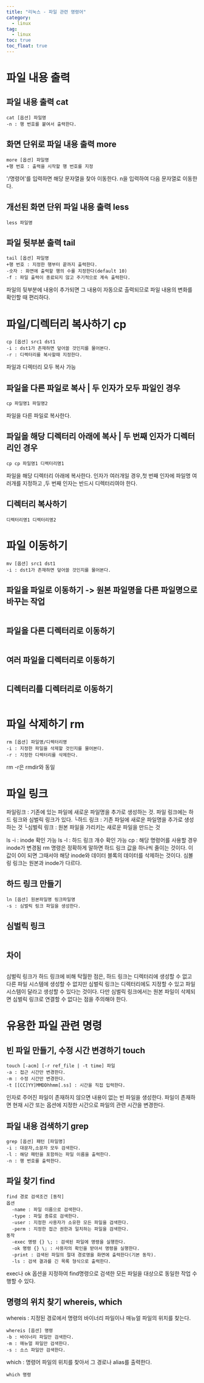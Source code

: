 ```yaml
---
title: "리눅스 - 파일 관련 명령어"
category:
  - linux
tag:
  - linux
toc: true
toc_float: true
---
```


# 파일 내용 출력
## 파일 내용 출력 cat
~~~
cat [옵션] 파일명
-n : 행 번호를 붙여서 출력한다.
~~~
## 화면 단위로 파일 내용 출력 more
~~~
more [옵션] 파일명
+행 번호 : 출력을 시작할 행 번호를 지정
~~~
'/명령어'를 입력하면 해당 문자열을 찾아 이동한다.
n을 입력하여 다음 문자열로 이동한다.
## 개선된 화면 단위 파일 내용 출력 less
~~~
less 파일명
~~~
## 파일 뒷부분 출력 tail
~~~
tail [옵션] 파일명
+행 번호 : 지정한 행부터 끝까지 출력한다.
-숫자 : 화면에 출력할 행의 수를 지정한다(default 10)
-f : 파일 출력이 종료되지 않고 주기적으로 계속 출력한다.
~~~
파일의 뒷부분에 내용이 추가되면 그 내용이 자동으로 출력되므로 파일 내용의 변화를 확인할 때 편리하다.

# 파일/디렉터리 복사하기 cp
~~~
cp [옵션] src1 dst1
-i : dst1가 존재하면 덮어쓸 것인지를 물어본다.
-r : 디렉터리를 복사할때 지정한다.
~~~
파일과 디렉터리 모두 복사 가능

## 파일을 다른 파일로 복사 | 두 인자가 모두 파일인 경우
~~~
cp 파일명1 파일명2
~~~
파일을 다른 파일로 복사한다.
## 파일을 해당 디렉터리 아래에 복사 | 두 번째 인자가 디렉터리인 경우
~~~
cp cp 파일명1 디렉터리명1
~~~
파일을 해당 디렉터리 아래에 복사한다.
인자가 여러개일 경우,첫 번째 인자에 파일명 여러개를 지정하고 ,두 번째 인자는 반드시 디렉터리여야 한다.
## 디렉터리 복사하기
~~~
디렉터리명1 디렉터리명2
~~~

# 파일 이동하기
~~~
mv [옵션] src1 dst1
-i : dst1가 존재하면 덮어쓸 것인지를 물어본다.
~~~
## 파일을 파일로 이동하기 -> 원본 파일명을 다른 파일명으로 바꾸는 작업
~~~

~~~
## 파일을 다른 디렉터리로 이동하기
~~~

~~~
## 여러 파일을 디렉터리로 이동하기
~~~

~~~
## 디렉터리를 디렉터리로 이동하기
~~~

~~~

# 파일 삭제하기 rm
~~~
rm [옵션] 파일명/디렉터리명
-i : 지정한 파일을 삭제할 것인지를 물어본다.
-r : 지정한 디렉터리를 삭제한다.
~~~
rm -r은 rmdir와 동일

# 파일 링크
파일링크 : 기존에 있는 파일에 새로운 파일명을 추가로 생성하는 것. 파일 링크에는 하드 링크와 심벌릭 링크가 있다.
└하드 링크 : 기존 파일에 새로운 파일명을 추가로 생성하는 것
└심벌릭 링크 : 원본 파일을 가리키는 새로운 파일을 만드는 것

ls -i : inode 확인 가능
ls -l : 하드 링크 개수 확인 가능
cp : 해당 명령어를 사용할 경우 inode가 변경됨
rm 명령은 정확하게 말하면 하드 링크 값을 하나씩 줄이는 것이다. 이 값이 0이 되면 그때서야 해당 inode와 데이터 블록의 데이터를 삭제하는 것이다.
심볼링 링크는 원본과 inode가 다르다.
## 하드 링크 만들기
~~~
ln [옵션] 원본파일명 링크파일명
-s : 심벌릭 링크 파일을 생성한다.
~~~

## 심벌릭 링크
~~~

~~~
## 차이
~~~

~~~
심벌릭 링크가 하드 링크에 비해 탁월한 점은, 하드 링크는 디렉터리에 생성할 수 없고 다른 파일 시스템에 생성할 수 없지만 심벌릭 링크는 디렉터리에도 지정할 수 있고 파일 시스템이 달라고 생성할 수 있다는 것이다. 다만 심벌릭 링크에서는 원본 파일이 삭제되면 심벌릭 링크로 연결할 수 없다는 점을 주의해야 한다.

# 유용한 파일 관련 명령
## 빈 파일 만들기, 수정 시간 변경하기 touch
~~~
touch [-acm] [-r ref_file | -t time] 파일
-a : 접근 시간만 변경한다.
-m : 수정 시간만 변경한다.
-t [[CC]YY]MMDDhhmm[.ss] : 시간을 직접 입력한다.
~~~
인자로 주어진 파일이 존재하지 않으면 내용이 없는 빈 파일을 생성한다.
파일이 존재하면 현재 시간 또는 옵션에 지정한 시간으로 파일의 관련 시간을 변경한다.
## 파일 내용 검색하기 grep
~~~
grep [옵션] 패턴 [파일명]
-i : 대문자,소문자 모두 검색한다.
-l : 해당 패턴을 포함하는 파일 이름을 출력한다.
-n : 행 번호를 출력한다.
~~~
## 파일 찾기 find
~~~
find 경로 검색조건 [동작]
옵션
  -name : 파일 이름으로 검색한다.
  -type : 파일 종류로 검색한다.
  -user : 지정한 사용자가 소유한 모든 파일을 검색한다.
  -perm : 지정한 접근 권한과 일치하는 파일을 검색한다.
동작
  -exec 명령 {} \; : 검색된 파일에 명령을 실행한다.
  -ok 명령 {} \; : 사용자의 확인을 받아서 명령을 실행한다.
  -print : 검색된 파일의 절대 경로명을 화면에 출력한다(기본 동작).
  -ls : 검색 결과를 긴 목록 형식으로 출력한다.
~~~
exec나 ok 옵션을 지정하여 find명령으로 검색한 모든 파일을 대상으로 동일한 작업 수행할 수 있다.
## 명령의 위치 찾기 whereis, which
whereis : 지정된 경로에서 명령의 바이너리 파일이나 매뉴얼 파일의 위치를 찾는다.
~~~
whereis [옵션] 명령
-b : 바이너리 파일만 검색한다.
-m : 매뉴얼 파일만 검색한다.
-s : 소스 파일만 검색한다.
~~~
which : 명령어 파일의 위치를 찾아서 그 경로나 alias를 출력한다.
~~~
which 명령
~~~
